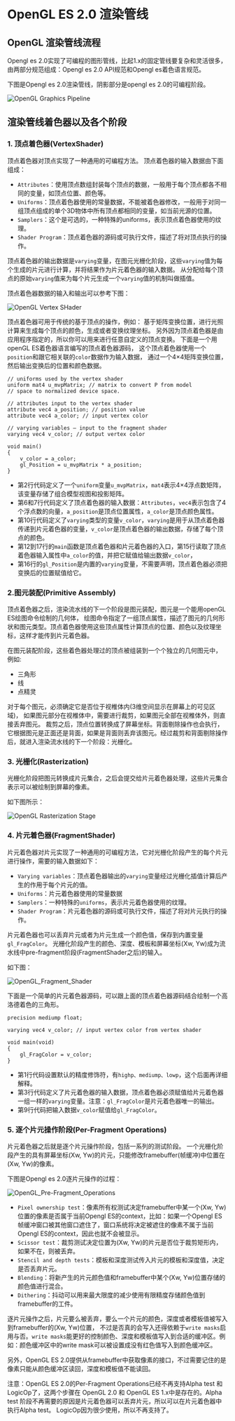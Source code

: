 OpenGL ES 2.0 渲染管线
===

## OpenGL 渲染管线流程

Opengl es 2.0实现了可编程的图形管线，比起1.x的固定管线要复杂和灵活很多，
由两部分规范组成：Opengl es 2.0 API规范和Opengl es着色语言规范。

下图是Opengl es 2.0渲染管线，阴影部分是opengl es 2.0的可编程阶段。

![OpenGL Graphics Pipeline](./src/OpenGL_Graphics_Pipeline.png)

## 渲染管线着色器以及各个阶段 

### 1. 顶点着色器(VertexShader)

顶点着色器对顶点实现了一种通用的可编程方法。
顶点着色器的输入数据由下面组成：

* `Attributes`：使用顶点数组封装每个顶点的数据，一般用于每个顶点都各不相同的变量，如顶点位置、颜色等。
* `Uniforms`：顶点着色器使用的常量数据，不能被着色器修改，一般用于对同一组顶点组成的单个3D物体中所有顶点都相同的变量，如当前光源的位置。
* `Samplers`：这个是可选的，一种特殊的uniforms，表示顶点着色器使用的纹理。
* `Shader Program`：顶点着色器的源码或可执行文件，描述了将对顶点执行的操作。

顶点着色器的输出数据是`varying`变量，在图元光栅化阶段，这些`varying`值为每个生成的片元进行计算，并将结果作为片元着色器的输入数据。
从分配给每个顶点的原始`varying`值来为每个片元生成一个`varying`值的机制叫做插值。

顶点着色器数据的输入和输出可以参考下图：

![OpenGL Vertex SHader](./src/OpenGL_Vertex_Shader.png)

顶点着色器可用于传统的基于顶点的操作，例如：
基于矩阵变换位置，进行光照计算来生成每个顶点的颜色，生成或者变换纹理坐标。
另外因为顶点着色器是由应用程序指定的，所以你可以用来进行任意自定义的顶点变换。
下面是一个用openGL ES着色器语言编写的顶点着色器源码，
这个顶点着色器使用一个`position`和跟它相关联的`color`数据作为输入数据，
通过一个4×4矩阵变换位置，然后输出变换后的位置和颜色数据。

```
// uniforms used by the vertex shader
uniform mat4 u_mvpMatrix; // matrix to convert P from model
// space to normalized device space.

// attributes input to the vertex shader
attribute vec4 a_position; // position value
attribute vec4 a_color; // input vertex color

// varying variables – input to the fragment shader
varying vec4 v_color; // output vertex color

void main()
{
    v_color = a_color;
    gl_Position = u_mvpMatrix * a_position;
}
```

* 第2行代码定义了一个`uniform`变量`u_mvpMatrix`，`mat4`表示4×4浮点数矩阵，该变量存储了组合模型视图和投影矩阵。
* 第6和7行代码定义了顶点着色器的输入数据：`Attributes`，`vec4`表示包含了4个浮点数的向量，`a_position`是顶点位置属性，`a_color`是顶点颜色属性。
* 第10行代码定义了`varying`类型的变量`v_color`，`varying`是用于从顶点着色器传递到片元着色器的变量，`v_color`是顶点着色器的输出数据，存储了每个顶点的颜色。
* 第12到17行的`main`函数是顶点着色器和片元着色器的入口，第15行读取了顶点着色器输入属性中`a_color`的值，并把它赋值给输出数据`v_color`，
* 第16行的`gl_Position`是内置的`varying`变量，不需要声明，顶点着色器必须把变换后的位置赋值给它。

### 2.图元装配(Primitive Assembly)

顶点着色器之后，渲染流水线的下一个阶段是图元装配，图元是一个能用openGL ES绘图命令绘制的几何体，
绘图命令指定了一组顶点属性，描述了图元的几何形状和图元类型。顶点着色器使用这些顶点属性计算顶点的位置、颜色以及纹理坐标，这样才能传到片元着色器。

在图元装配阶段，这些着色器处理过的顶点被组装到一个个独立的几何图元中，
例如:
* 三角形
* 线
* 点精灵

对于每个图元，必须确定它是否位于视椎体内(3维空间显示在屏幕上的可见区域)，
如果图元部分在视椎体中，需要进行裁剪，如果图元全部在视椎体外，则直接丢弃图元。
裁剪之后，顶点位置转换成了屏幕坐标。背面剔除操作也会执行，它根据图元是正面还是背面，如果是背面则丢弃该图元。经过裁剪和背面剔除操作后，就进入渲染流水线的下一个阶段：光栅化。

### 3. 光栅化(Rasterization)

光栅化阶段把图元转换成片元集合，之后会提交给片元着色器处理，这些片元集合表示可以被绘制到屏幕的像素。

如下图所示：

![OpenGL Rasterization Stage](./src/OpenGL_ES_Rasterization_Stage.png)
 
### 4. 片元着色器(FragmentShader)

片元着色器对片元实现了一种通用的可编程方法，它对光栅化阶段产生的每个片元进行操作，需要的输入数据如下：
* `Varying variables`：顶点着色器输出的`varying`变量经过光栅化插值计算后产生的作用于每个片元的值。
* `Uniforms`：片元着色器使用的常量数据
* `Samplers`：一种特殊的`uniforms`，表示片元着色器使用的纹理。
* `Shader Program`：片元着色器的源码或可执行文件，描述了将对片元执行的操作。

片元着色器也可以丢弃片元或者为片元生成一个颜色值，保存到内置变量`gl_FragColor`。
光栅化阶段产生的颜色、深度、模板和屏幕坐标(Xw, Yw)成为流水线中pre-fragment阶段(FragmentShader之后)的输入。

如下图：

![OpenGL_Fragment_Shader](./src/OpenGL_Fragment_Shader.png)

下面是一个简单的片元着色器源码，可以跟上面的顶点着色器源码结合绘制一个高洛德着色的三角形。

```
precision mediump float;

varying vec4 v_color; // input vertex color from vertex shader

void main(void)
{
    gl_FragColor = v_color;
}
```

* 第1行代码设置默认的精度修饰符，有`highp、mediump、lowp`，这个后面再详细解释。
* 第3行代码定义了片元着色器的输入数据，顶点着色器必须赋值给片元着色器一组一样的`varying`变量。注意：`gl_FragColor`是片元着色器唯一的输出。
* 第9行代码把输入数据`v_color`赋值给`gl_FragColor`。

### 5. 逐个片元操作阶段(Per-Fragment Operations)

片元着色器之后就是逐个片元操作阶段，包括一系列的测试阶段。
一个光栅化阶段产生的具有屏幕坐标(Xw, Yw)的片元，只能修改framebuffer(帧缓冲)中位置在(Xw, Yw)的像素。

下图是Opengl es 2.0逐片元操作的过程：

![OpenGL_Pre-Fragment_Operations](./src/OpenGL_Pre-Fragment_Operations.png)

* `Pixel ownership test`：像素所有权测试决定framebuffer中某一个(Xw, Yw)位置的像素是否属于当前Opengl ES的context，比如：如果一个Opengl ES帧缓冲窗口被其他窗口遮住了，窗口系统将决定被遮住的像素不属于当前Opengl ES的context，因此也就不会被显示。
* `Scissor test`：裁剪测试决定位置为(Xw, Yw)的片元是否位于裁剪矩形内，如果不在，则被丢弃。
* `Stencil and depth tests`：模板和深度测试传入片元的模板和深度值，决定是否丢弃片元。
* `Blending`：将新产生的片元颜色值和framebuffer中某个(Xw, Yw)位置存储的颜色值进行混合。
* `Dithering`：抖动可以用来最大限度的减少使用有限精度存储颜色值到framebuffer的工件。

逐片元操作之后，片元要么被丢弃，要么一个片元的颜色，深度或者模板值被写入到framebuffer的(Xw, Yw)位置，
不过是否真的会写入还得依赖于`write masks`启用与否。`write masks`能更好的控制颜色、深度和模板值写入到合适的缓冲区。例如：颜色缓冲区中的write mask可以被设置成没有红色值写入到颜色缓冲区。

另外，OpenGL ES 2.0提供从framebuffer中获取像素的接口，不过需要记住的是像素只能从颜色缓冲区读回，深度和模板值不能读回。

注意：OpenGL ES 2.0的Per-Fragment Operations已经不再支持Alpha test 和 LogicOp了，这两个步骤在 OpenGL 2.0 和 OpenGL ES 1.x中是存在的。Alpha test 阶段不再需要的原因是片元着色器可以丢弃片元，所以可以在片元着色器中执行Alpha test。 LogicOp因为很少使用，所以不再支持了。